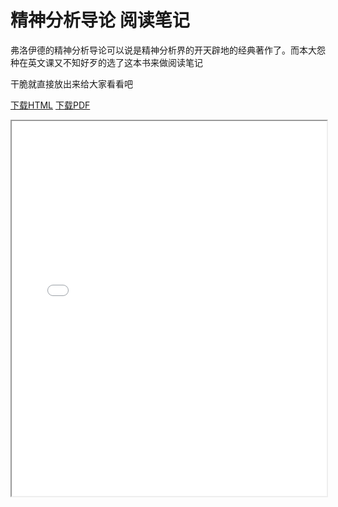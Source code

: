 # 精神分析导论 阅读笔记
弗洛伊德的精神分析导论可以说是精神分析界的开天辟地的经典著作了。而本大怨种在英文课又不知好歹的选了这本书来做阅读笔记

干脆就直接放出来给大家看看吧

[下载HTML](/static/psych.html)
[下载PDF](/static/psych.pdf)

<iframe src="/static/psych.html" style="width: 100%; height: 600px; allowfullscreen: true"></iframe>